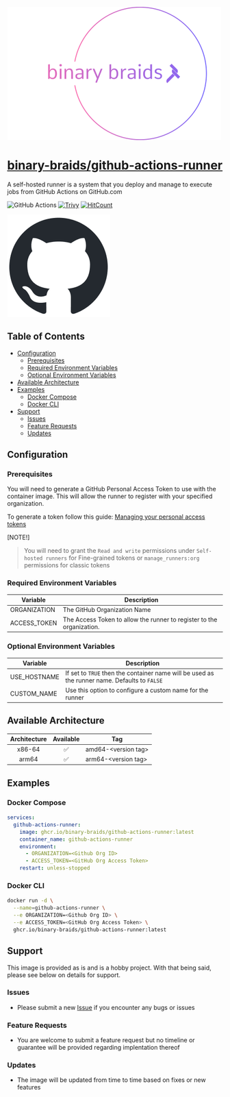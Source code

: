 [![binary-braids](./src/img/binary-braids-logo.png)](https://www.github.com/binary-braids)

# [binary-braids/github-actions-runner](https://github.com/binary-braids/github-actions-runner)

A self-hosted runner is a system that you deploy and manage to execute jobs from GitHub Actions on GitHub.com

![GitHub Actions](https://github.com/binary-braids/github_actions_runner/actions/workflows/main.yml/badge.svg)
[![Trivy](https://img.shields.io/badge/trivy-enabled-brightgreen?style=for-the-badge&logo=trivy)](https://trivy.dev)
[![HitCount](https://hits.dwyl.com/binary-braids/github-actions-runner.svg?style=for-the-badge&show=unique)](http://hits.dwyl.com/binary-braids/github-actions-runner)

[![github](./src/img/github-mark.png)](https://www.github.com)

## Table of Contents

- [Configuration](#configuration)
  - [Prerequisites](#prerequisites)
  - [Required Environment Variables](#required-environment-variables)
  - [Optional Environment Variables](#optional-environment-variables)
- [Available Architecture](#available-architecture)
- [Examples](#examples)
  - [Docker Compose](#docker-compose)
  - [Docker CLI](#docker-cli)
- [Support](#support)
  - [Issues](#issues)
  - [Feature Requests](#feature-requests)
  - [Updates](#updates)

## Configuration

### Prerequisites

You will need to generate a GitHub Personal Access Token to use with the container image. This will allow the runner to register with your specified organization. 

To generate a token follow this guide: [Managing your personal access tokens](https://docs.github.com/en/authentication/keeping-your-account-and-data-secure/managing-your-personal-access-tokens)


[NOTE!]
> You will need to grant the `Read and write` permissions under `Self-hosted runners` for Fine-grained tokens or `manage_runners:org` permissions for classic tokens

### Required Environment Variables

| Variable | Description |
| ---- | --- |
| ORGANIZATION | The GitHub Organization Name |
| ACCESS_TOKEN | The Access Token to allow the runner to register to the organization. |

### Optional Environment Variables

| Variable | Description |
| ---- | --- |
| USE_HOSTNAME | If set to `TRUE` then the container name will be used as the runner name. Defaults to `FALSE` |
| CUSTOM_NAME | Use this option to configure a custom name for the runner |

## Available Architecture

| Architecture | Available | Tag |
| :----: | :----: | ---- |
| x86-64 | ✅ | amd64-\<version tag\> |
| arm64 | ✅ | arm64-\<version tag\> |

## Examples

### Docker Compose

```yaml
services:
  github-actions-runner:
    image: ghcr.io/binary-braids/github-actions-runner:latest
    container_name: github-actions-runner
    environment:
      - ORGANIZATION=<Github Org ID>
      - ACCESS_TOKEN=<GitHub Org Access Token>
    restart: unless-stopped
```

### Docker CLI

```bash
docker run -d \
  --name=github-actions-runner \
  --e ORGANIZATION=<Github Org ID> \
  --e ACCESS_TOKEN=<GitHub Org Access Token> \
  ghcr.io/binary-braids/github-actions-runner:latest
```

## Support
This image is provided as is and is a hobby project. With that being said, please see below on details for support.

### Issues

- Please submit a new [Issue](https://github.com/binary-braids/github-actions-runner/issues/new) if you encounter any bugs or issues

### Feature Requests

- You are welcome to submit a feature request but no timeline or guarantee will be provided regarding implentation thereof

### Updates

- The image will be updated from time to time based on fixes or new features